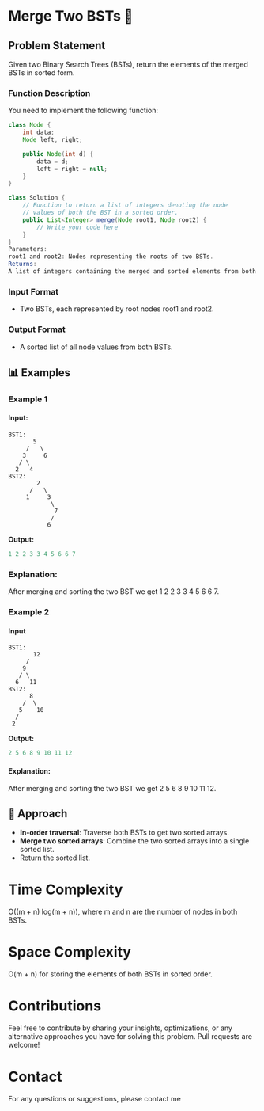 # Merge Two BSTs 🌳

## Problem Statement

Given two Binary Search Trees (BSTs), return the elements of the merged BSTs in sorted form.

### Function Description

You need to implement the following function:

```java
class Node {
    int data;
    Node left, right;

    public Node(int d) {
        data = d;
        left = right = null;
    }
}

class Solution {
    // Function to return a list of integers denoting the node
    // values of both the BST in a sorted order.
    public List<Integer> merge(Node root1, Node root2) {
        // Write your code here
    }
}
Parameters:
root1 and root2: Nodes representing the roots of two BSTs.
Returns:
A list of integers containing the merged and sorted elements from both trees.
```

### **Input Format**

- Two BSTs, each represented by root nodes root1 and root2.

### **Output Format**

- A sorted list of all node values from both BSTs.

## 📊 Examples

### Example 1

#### Input:

```
BST1:
       5
     /   \
    3     6
   / \
  2   4
BST2:
        2
      /   \
     1     3
            \
             7
            /
           6
```

**Output:**

```java
1 2 2 3 3 4 5 6 6 7
```

### Explanation:

After merging and sorting the two BST we get 1 2 2 3 3 4 5 6 6 7.

### Example 2

#### Input

```
BST1:
       12
     /
    9
   / \
  6   11
BST2:
      8
    /  \
   5    10
  /
 2
```

**Output:**

```java
2 5 6 8 9 10 11 12
```

#### Explanation:

After merging and sorting the two BST we get 2 5 6 8 9 10 11 12.

## 🧠 Approach

- **In-order traversal**: Traverse both BSTs to get two sorted arrays.
- **Merge two sorted arrays**: Combine the two sorted arrays into a single sorted list.
- Return the sorted list.

# Time Complexity

O((m + n) log(m + n)), where m and n are the number of nodes in both BSTs.

# Space Complexity

O(m + n) for storing the elements of both BSTs in sorted order.

# Contributions

Feel free to contribute by sharing your insights, optimizations, or any alternative approaches you have for solving this problem. Pull requests are welcome!

# Contact

For any questions or suggestions, please contact me
